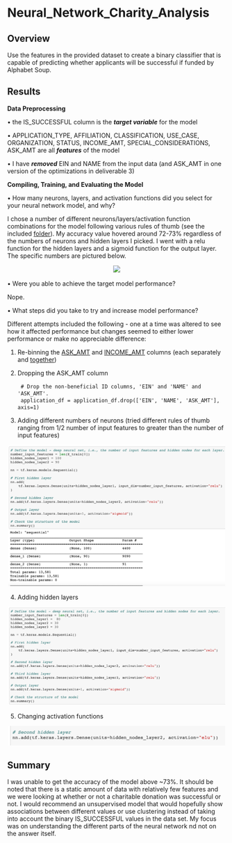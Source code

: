 # Neural_Network_Charity_Analysis
## Overview
Use the features in the provided dataset to create a binary classifier that is capable of predicting whether applicants will be successful if funded by Alphabet Soup.
## Results
**Data Preprocessing**

• the IS_SUCCESSFUL column is the ***target variable*** for the model

• APPLICATION_TYPE, AFFILIATION, CLASSIFICATION, USE_CASE, ORGANIZATION, STATUS, INCOME_AMT, SPECIAL_CONSIDERATIONS, ASK_AMT are all ***features*** of the model

• I have ***removed*** EIN and NAME from the input data (and ASK_AMT in one version of the optimizations in deliverable 3)

**Compiling, Training, and Evaluating the Model**

• How many neurons, layers, and activation functions did you select for your neural network model, and why?

I chose a number of different neurons/layers/activation function combinations for the model following various rules of thumb (see the included [folder](https://github.com/jzebker/Neural_Network_Charity_Analysis/tree/main/Deliverable%203%20Opt)).  My accuracy value hovered around 72-73% regardless of the numbers of neurons and hidden layers I picked.  I went with a relu function for the hidden layers and a sigmoid function for the output layer.  The specific numbers are pictured below.

<p align="center">
  <img src="https://user-images.githubusercontent.com/84994321/138534800-7b8185a6-f8e1-4aa1-b09c-6b1945b6d5ad.png">
</p>

• Were you able to achieve the target model performance?

Nope.

• What steps did you take to try and increase model performance?

Different attempts included the following - one at a time was altered to see how it affected performance but changes seemed to either lower performance or make no appreciable difference:

1) Re-binning the [ASK_AMT](https://github.com/jzebker/Neural_Network_Charity_Analysis/blob/main/Deliverable%203%20Opt/D3Pics/ASK_AMT_bucket.png) and [INCOME_AMT](https://github.com/jzebker/Neural_Network_Charity_Analysis/blob/main/Deliverable%203%20Opt/D3Pics/INCOME_AMT_bucket.png) columns (each separately and [together](https://github.com/jzebker/Neural_Network_Charity_Analysis/blob/main/Deliverable%203%20Opt/AlphabetSoupCharity_Optimization_ASK_AMT_INC_AMT_Bucket.ipynb))

2) Dropping the ASK_AMT column

        # Drop the non-beneficial ID columns, 'EIN' and 'NAME' and 'ASK_AMT'.
        application_df = application_df.drop(['EIN', 'NAME', 'ASK_AMT'], axis=1)

3) Adding different numbers of neurons (tried different rules of thumb ranging from 1/2 number of input features to greater than the number of input features)

<p align="center">
  <img src="https://github.com/jzebker/Neural_Network_Charity_Analysis/blob/main/Deliverable%203%20Opt/D3Pics/Add_Neurons.png?raw=true" width=500>
</p>

4) Adding hidden layers

<p align="center">
  <img src="https://github.com/jzebker/Neural_Network_Charity_Analysis/blob/main/Deliverable%203%20Opt/D3Pics/Add_Hidden_Layer.png?raw=true" width=500>
</p>

5) Changing activation functions

<p align="center">
  <img src="https://github.com/jzebker/Neural_Network_Charity_Analysis/blob/main/Deliverable%203%20Opt/D3Pics/Change_Activation.png?raw=true" width=500>
</p>

## Summary
I was unable to get the accuracy of the model above ~73%.  It should be noted that there is a static amount of data with relatively few features and we were looking at whether or not a charitable donation was successful or not.  I would recommend an unsupervised model that would hopefully show associations between different values or use clustering instead of taking into account the binary IS_SUCCESSFUL values in the data set.  My focus was on understanding the different parts of the neural network nd not on the answer itself.

